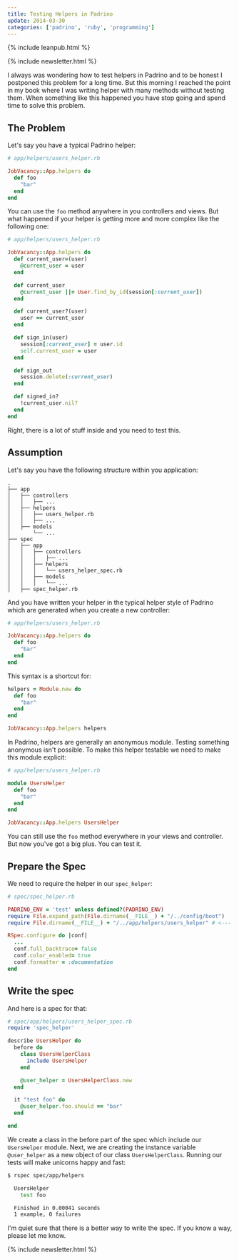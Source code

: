 ```yaml
---
title: Testing Helpers in Padrino
update: 2014-03-30
categories: ['padrino', 'ruby', 'programming']
---
```


{% include leanpub.html %}

{% include newsletter.html %}

I always was wondering how to test helpers in Padrino and to be honest I postponed this problem for a long time. But
this morning I reached the point in my book where I was writing helper with many methods without testing them. When
something like this happened you have stop going and spend time to solve this problem.


## The Problem

Let's say you have a typical Padrino helper:


```ruby
# app/helpers/users_helper.rb

JobVacancy::App.helpers do
  def foo
    "bar"
  end
end
```


You can use the `foo` method anywhere in you controllers and views. But what happened if your helper
is getting more and more complex like the following one:


```ruby
# app/helpers/users_helper.rb

JobVacancy::App.helpers do
  def current_user=(user)
    @current_user = user
  end

  def current_user
    @current_user ||= User.find_by_id(session[:current_user])
  end

  def current_user?(user)
    user == current_user
  end

  def sign_in(user)
    session[:current_user] = user.id
    self.current_user = user
  end

  def sign_out
    session.delete(:current_user)
  end

  def signed_in?
    !current_user.nil?
  end
end
```


Right, there is a lot of stuff inside and you need to test this.


## Assumption

Let's say you have the following structure within you application:

    .
    ├── app
    │   ├── controllers
    │   │   ├── ...
    │   ├── helpers
    │   │   ├── users_helper.rb
    │   │   ├── ...
    │   ├── models
    │       └── ...
    ├── spec
    │   ├── app
    │   │   ├── controllers
    │   │   │   ├── ...
    │   │   ├── helpers
    │   │   │   └── users_helper_spec.rb
    │   │   ├── models
    │   │   │   └── ...
    │   ├── spec_helper.rb


And you have written your helper in the typical helper style of Padrino which are generated when you create a new
controller:


```ruby
# app/helpers/users_helper.rb

JobVacancy::App.helpers do
  def foo
    "bar"
  end
end
```


This syntax is a shortcut for:


```ruby
helpers = Module.new do
  def foo
    "bar"
  end
end

JobVacancy::App.helpers helpers
```


In Padrino, helpers are generally an anonymous module. Testing something anonymous isn't possible. To make this helper
testable we need to make this module explicit:


```ruby
# app/helpers/users_helper.rb

module UsersHelper
  def foo
    "bar"
  end
end

JobVacancy::App.helpers UsersHelper
```


You can still use the `foo` method everywhere in your views and controller. But now you've got a big plus. You can test it.


## Prepare the Spec

We need to require the helper in our `spec_helper`:


```ruby
# spec/spec_helper.rb

PADRINO_ENV = 'test' unless defined?(PADRINO_ENV)
require File.expand_path(File.dirname(__FILE__) + "/../config/boot")
require File.dirname(__FILE__) + "/../app/helpers/users_helper" # <--- this is what we need

RSpec.configure do |conf|
  ...
  conf.full_backtrace= false
  conf.color_enabled= true
  conf.formatter = :documentation
end
```


## Write the spec

And here is a spec for that:

```ruby
# spec/app/helpers/users_helper_spec.rb
require 'spec_helper'

describe UsersHelper do
  before do
    class UsersHelperClass
      include UsersHelper
    end

    @user_helper = UsersHelperClass.new
  end

  it "test foo" do
    @user_helper.foo.should == "bar"
  end

end
```


We create a class in the before part of the spec which include our `UsersHelper` module. Next, we are creating the instance variable `@user_helper` as a new object of our class `UsersHelperClass`. Running our tests will make unicorns happy and fast:


```bash
$ rspec spec/app/helpers

  UsersHelper
    test foo

  Finished in 0.00041 seconds
  1 example, 0 failures
```


I'm quiet sure that there is a better way to write the spec. If you know a way, please let me know.

{% include newsletter.html %}

